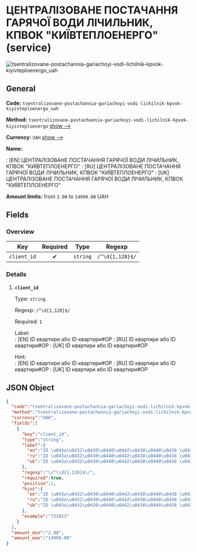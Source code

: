 
# ЦЕНТРАЛІЗОВАНЕ ПОСТАЧАННЯ ГАРЯЧОЇ ВОДИ ЛІЧИЛЬНИК, КПВОК "КИЇВТЕПЛОЕНЕРГО" (service) 
![tsentralizovane-postachannia-gariachoyi-vodi-lichilnik-kpvok-kiyivteploenergo_uah](https://static.openfintech.io/payout_methods/tsentralizovane-postachannia-gariachoyi-vodi-lichilnik-kpvok-kiyivteploenergo_uah/logo.svg?w=400&c=v0.59.26#w24)  

## General 
 
**Code:** `tsentralizovane-postachannia-gariachoyi-vodi-lichilnik-kpvok-kiyivteploenergo_uah` 
 
**Method:** `tsentralizovane-postachannia-gariachoyi-vodi-lichilnik-kpvok-kiyivteploenergo` [show -->](/payout-methods/tsentralizovane-postachannia-gariachoyi-vodi-lichilnik-kpvok-kiyivteploenergo/) 
 
**Currency:** `UAH` [show -->](/currencies/UAH/) 
 
**Name:** 
 
:	[EN] ЦЕНТРАЛІЗОВАНЕ ПОСТАЧАННЯ ГАРЯЧОЇ ВОДИ ЛІЧИЛЬНИК, КПВОК "КИЇВТЕПЛОЕНЕРГО" 
:	[RU] ЦЕНТРАЛІЗОВАНЕ ПОСТАЧАННЯ ГАРЯЧОЇ ВОДИ ЛІЧИЛЬНИК, КПВОК "КИЇВТЕПЛОЕНЕРГО" 
:	[UK] ЦЕНТРАЛІЗОВАНЕ ПОСТАЧАННЯ ГАРЯЧОЇ ВОДИ ЛІЧИЛЬНИК, КПВОК "КИЇВТЕПЛОЕНЕРГО" 
 
**Amount limits:** from `2.00` to `14999.00` UAH 

## Fields 

### Overview 

|Key|Required|Type|Regexp| 
|:---:|:---:|:---:|:---:| 
|`client_id`|✔|`string`|`/^\d{1,128}$/`| 
 

### Details 
 
1. **`client_id`** 
 
	Type: `string` 
 
	Regexp: `/^\d{1,128}$/` 
 
	Required: `1` 
 
	Label:  
	: [EN] ID квартири або ID квартири#ОР 
	: [RU] ID квартири або ID квартири#ОР 
	: [UK] ID квартири або ID квартири#ОР 
 
	Hint:  
	: [EN] ID квартири або ID квартири#ОР 
	: [RU] ID квартири або ID квартири#ОР 
	: [UK] ID квартири або ID квартири#ОР 
 

## JSON Object 

```json
{
  "code":"tsentralizovane-postachannia-gariachoyi-vodi-lichilnik-kpvok-kiyivteploenergo_uah",
  "method":"tsentralizovane-postachannia-gariachoyi-vodi-lichilnik-kpvok-kiyivteploenergo",
  "currency":"UAH",
  "fields":[
    {
      "key":"client_id",
      "type":"string",
      "label":{
        "en":"ID \u043a\u0432\u0430\u0440\u0442\u0438\u0440\u0438 \u0430\u0431\u043e ID \u043a\u0432\u0430\u0440\u0442\u0438\u0440\u0438#\u041e\u0420",
        "ru":"ID \u043a\u0432\u0430\u0440\u0442\u0438\u0440\u0438 \u0430\u0431\u043e ID \u043a\u0432\u0430\u0440\u0442\u0438\u0440\u0438#\u041e\u0420",
        "uk":"ID \u043a\u0432\u0430\u0440\u0442\u0438\u0440\u0438 \u0430\u0431\u043e ID \u043a\u0432\u0430\u0440\u0442\u0438\u0440\u0438#\u041e\u0420"
      },
      "regexp":"\/^\\d{1,128}$\/",
      "required":true,
      "position":1,
      "hint":{
        "en":"ID \u043a\u0432\u0430\u0440\u0442\u0438\u0440\u0438 \u0430\u0431\u043e ID \u043a\u0432\u0430\u0440\u0442\u0438\u0440\u0438#\u041e\u0420",
        "ru":"ID \u043a\u0432\u0430\u0440\u0442\u0438\u0440\u0438 \u0430\u0431\u043e ID \u043a\u0432\u0430\u0440\u0442\u0438\u0440\u0438#\u041e\u0420",
        "uk":"ID \u043a\u0432\u0430\u0440\u0442\u0438\u0440\u0438 \u0430\u0431\u043e ID \u043a\u0432\u0430\u0440\u0442\u0438\u0440\u0438#\u041e\u0420"
      },
      "example":"731023"
    }
  ],
  "amount_min":"2.00",
  "amount_max":"14999.00"
}
```  
